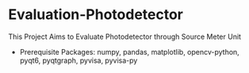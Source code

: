 # Evaluation-Photodetector
This Project Aims to Evaluate Photodetector through Source Meter Unit

- Prerequisite Packages: numpy, pandas, matplotlib, opencv-python, pyqt6, pyqtgraph, pyvisa, pyvisa-py